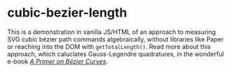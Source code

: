 # cubic-bezier-length

This is a demonstration in vanilla JS/HTML of an approach to measuring SVG cubic bézier path commands algebraically, without libraries like Paper or reaching into the DOM with `getTotalLength()`. Read more about this approach, which caluclates Gauss-Legendre quadratures, in the wonderful e-book *[A Primer on Bézier Curves](https://pomax.github.io/bezierinfo/#arclength)*.
